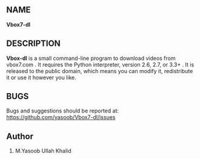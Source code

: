 ## NAME
**Vbox7-dl**

## DESCRIPTION
**Vbox-dl** is a small command-line program to download videos from
vbox7.com . It requires the Python interpreter, version
2.6, 2.7, or 3.3+ . It is released to the public domain,
which means you can modify it, redistribute it or use it however you like.

## BUGS

Bugs and suggestions should be reported at: <https://github.com/yasoob/Vbox7-dl/issues>

## Author
1. M.Yasoob Ullah Khalid